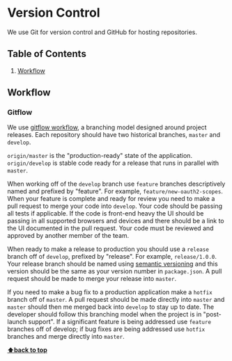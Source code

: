 # Version Control

We use Git for version control and GitHub for hosting repositories.

## Table of Contents
1. [Workflow](#workflow)

## Workflow

### Gitflow

We use [gitflow workflow](http://nvie.com/posts/a-successful-git-branching-model/), a branching model designed around project releases. Each repository should have two historical branches, `master` and `develop`.

`origin/master` is the "production-ready" state of the application. `origin/develop` is stable code ready for a release that runs in parallel with `master`.

When working off of the `develop` branch use `feature` branches descriptively named and prefixed by "feature". For example, `feature/new-oauth2-scopes`. When your feature is complete and ready for review you need to make a pull request to merge your code into `develop`. Your code should be passing all tests if applicable. If the code is front-end heavy the UI should be passing in all supported browsers and devices and there should be a link to the UI documented in the pull request. Your code must be reviewed and approved by another member of the team.

When ready to make a release to production you should use a `release` branch off of `develop`, prefixed by "release". For example, `release/1.0.0`. Your release branch should be named using [semantic versioning](http://semver.org/) and this version should be the same as your version number in `package.json`. A pull request should be made to merge your release into `master`.

If you need to make a bug fix to a production application make a `hotfix` branch off of `master`. A pull request should be made directly into `master` and `master` should then me merged back into `develop` to stay up to date. The developer should follow this branching model when the project is in "post-launch support". If a significant feature is being addressed use `feature` branches off of develop; if bug fixes are being addressed use `hotfix` branches and merge directly into `master`.

**[⬆back to top](#table-of-contents)**
